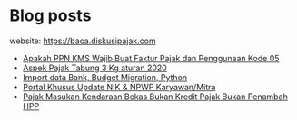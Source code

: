 # Blog posts

website: https://baca.diskusipajak.com

<!-- BLOG-POST-LIST:START -->
- [Apakah PPN KMS Wajib Buat Faktur Pajak dan Penggunaan Kode 05](https://baca.diskusipajak.com/apakah-ppn-kms-wajib-buat-faktur-pajak-dan-penggunaan-kode-05/)
- [Aspek Pajak Tabung 3 Kg aturan 2020](https://baca.diskusipajak.com/aspek-pajak-tabung-3-kg-aturan-2020/)
- [Import data Bank, Budget Migration, Python](https://baca.diskusipajak.com/import-data-bank-budget-migration-python/)
- [Portal Khusus Update NIK &amp; NPWP Karyawan/Mitra](https://baca.diskusipajak.com/portal-khusus-update-nik-npwp-karyawan-mitra/)
- [Pajak Masukan Kendaraan Bekas Bukan Kredit Pajak Bukan Penambah HPP](https://baca.diskusipajak.com/pajak-masukan-kendaraan-bekas-bukan-kredit-pajak-bukan-penambah-hpp/)
<!-- BLOG-POST-LIST:END -->

<!--
**kelaspajak/kelaspajak** is a ✨ _special_ ✨ repository because its `README.md` (this file) appears on your GitHub profile.

Here are some ideas to get you started:

- 🔭 I’m currently working on ...
- 🌱 I’m currently learning ...
- 👯 I’m looking to collaborate on ...
- 🤔 I’m looking for help with ...
- 💬 Ask me about ...
- 📫 How to reach me: ...
- 😄 Pronouns: ...
- ⚡ Fun fact: ...
-->
